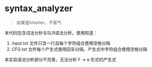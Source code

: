 # syntax_analyzer

> 如果是hitwher，不客气  

本代码包含词法分析与SLR语法分析。使用知道：

1. input.txt 文件只含一行且每个字符组合使用空格分隔
2. CFG.txt 文件每个产生式使用回车分隔，产生式中字符组合使用空格分隔

本实验语法分析部分不完善，无法分析 F -> e 形式的产生式